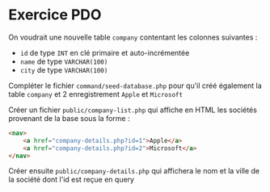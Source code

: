 # Exercice PDO

On voudrait une nouvelle table `company` contentant les colonnes suivantes :

- `id` de type `INT` en clé primaire et auto-incrémentée
- `name` de type `VARCHAR(100)` 
- `city` de type `VARCHAR(100)` 

Compléter le fichier `command/seed-database.php` pour qu'il créé également la table `company` et 2 enregistrement `Apple` et `Microsoft`

Créer un fichier `public/company-list.php` qui affiche en HTML les sociétés provenant de la base sous la forme :

```html
<nav>
    <a href="company-details.php?id=1">Apple</a>
    <a href="company-details.php?id=2">Microsoft</a>
</nav>
```

Créer ensuite `public/company-details.php` qui affichera le nom et la ville de la société dont l'id est reçue en query